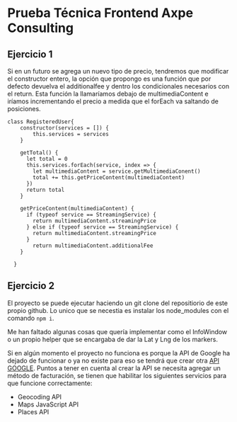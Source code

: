 # Prueba Técnica Frontend Axpe Consulting

## Ejercicio 1
Si en un futuro se agrega un nuevo tipo de precio, tendremos que modificar el constructor entero, la opción que propongo es una función que por defecto devuelva el additionalfee y dentro los condicionales necesarios con el return. Esta función la llamaríamos debajo de multimediaContent e iríamos incrementando el precio a medida que el forEach va saltando de posiciones.

~~~
class RegisteredUser{
    constructor(services = []) {
        this.services = services
    }

    getTotal() {
      let total = 0
      this.services.forEach(service, index => {
        let multimediaContent = service.getMultimediaConent()
        total += this.getPriceContent(multimediaContent)
      })
      return total
    }

    getPriceContent(multimediaContent) {
      if (typeof service == StreamingService) {
        return multimediaContent.streamingPrice
      } else if (typeof service == StreamingService) {
        return multimediaContent.streamingPrice
      }
        return multimediaContent.additionalFee
    }

  }
~~~
## Ejercicio 2
El proyecto se puede ejecutar haciendo un git clone del repositiorio de este propio github. Lo unico que se necestia es instalar los node_modules con el comando `npm i`.

Me han faltado algunas cosas que quería implementar como el InfoWindow o un propio helper que se encargaba de dar la Lat y Lng de los markers.

Si en algún momento el proyecto no funciona es porque la API de Google ha dejado de funcionar o ya no existe para eso se tendrá que crear otra [API GOOGLE](https://developers.google.com/maps/documentation/javascript/get-api-key).
Puntos a tener en cuenta al crear la API se necesita agregar un método de facturación, se tienen que habilitar los siguientes servicios para que funcione correctamente:
- Geocoding API
- Maps JavaScript API
- Places API
